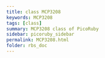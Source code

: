 ```yaml
---
title: class MCP3208
keywords: MCP3208
tags: [class]
summary: MCP3208 class of PicoRuby
sidebar: picoruby_sidebar
permalink: MCP3208.html
folder: rbs_doc
---
```

